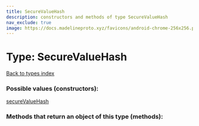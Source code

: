 ```yaml
---
title: SecureValueHash
description: constructors and methods of type SecureValueHash
nav_exclude: true
image: https://docs.madelineproto.xyz/favicons/android-chrome-256x256.png
---
```

# Type: SecureValueHash
[Back to types index](index.html)



### Possible values (constructors):

[secureValueHash](/API_docs/constructors/secureValueHash.html)  



### Methods that return an object of this type (methods):



